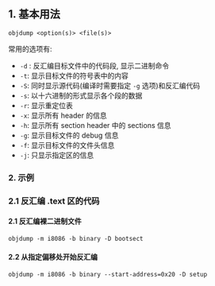 ## 1. 基本用法

```shell
objdump <option(s)> <file(s)>
```

常用的选项有:
- `-d` : 反汇编目标文件中的代码段, 显示二进制命令
- `-t`: 显示目标文件的符号表中的内容
- `-S`: 同时显示源代码(编译时需要指定 `-g` 选项)和反汇编代码
- `-s`: 以十六进制的形式显示各个段的数据
- `-r`: 显示重定位表
- `-x`: 显示所有 header 的信息
- `-h`: 显示所有 section header 中的 sections 信息
- `-g`: 显示目标文件的 debug 信息
- `-f`: 显示目标文件的文件头信息
- `-j`: 只显示指定区的信息
### 2. 示例

### 2.1 反汇编 .text 区的代码


#### 2.1 反汇编裸二进制文件

```shell
objdump -m i8086 -b binary -D bootsect
```
#### 2.2 从指定偏移处开始反汇编

```shell
objdump -m i8086 -b binary --start-address=0x20 -D setup
```
